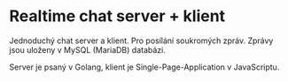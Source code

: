 # Realtime chat server + klient

Jednoduchý chat server a klient. Pro posílání soukromých zpráv. Zprávy jsou uloženy v MySQL (MariaDB) databázi.

Server je psaný v Golang, klient je Single-Page-Application v JavaScriptu.



